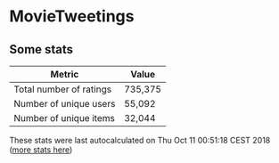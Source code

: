 # MovieTweetings
## Some stats

Metric | Value
--- | ---
Total number of ratings                 | 735,375
Number of unique users                  | 55,092
Number of unique items                  | 32,044
These stats were last autocalculated on Thu Oct 11 00:51:18 CEST 2018  ([more stats here](./stats.md))

